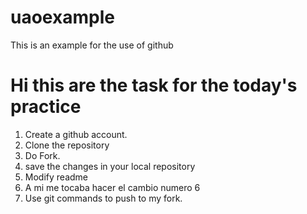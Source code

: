 # uaoexample
This is an example for the use of github


# Hi this are the task for the today's practice

1. Create a github account.
2. Clone the repository
3. Do Fork.
4. save the changes in your local repository
5. Modify readme
6. A mi me tocaba hacer el cambio numero 6
8. Use git commands to push to my fork.
